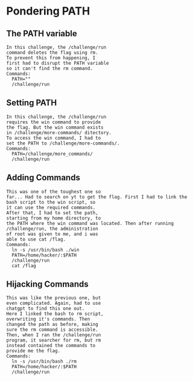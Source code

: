 # Pondering PATH

  ## The PATH variable
  
    In this challenge, the /challenge/run
    command deletes the flag using rm.
    To prevent this from happening, I
    first had to disrupt the PATH variable
    so it can't find the rm command.
    Commands:
      PATH=""
      /challenge/run
  
  ## Setting PATH
  
    In this challenge, the /challenge/run
    requires the win command to provide
    the flag. But the win command exists
    in /challenge/more-commands/ ditectory.
    To access the win command, I had to 
    set the PATH to /challenge/more-commands/.
    Commands:
      PATH=/challenge/more_commands/
      /challenge/run
  
  ## Adding Commands
  
    This was one of the toughest one so
    far... Had to search on yt to get the flag. First I had to link the
    bash script to the win script, so
    it can use the required commands.
    After that, I had to set the path,
    starting from my home directory, to
    the PATH where the win command was located. Then after running
    /challenge/run, the administration
    of root was given to me, and i was 
    able to use cat /flag.
    Commands:
      ln -s /usr/bin/bash ./win
      PATH=/home/hacker/:$PATH
      /challenge/run
      cat /flag
  
  ## Hijacking Commands
  
    This was like the previous one, but
    even complicated. Again, had to use
    chatgpt to find this one out.
    Here I linked the bash to rm script,
    overwriting it's commands. Then 
    changed the path as before, making 
    sure the rm command is accessible.
    Then, when I ran the /challenge/run
    program, it searcher for rm, but rm 
    instead contained the commands to 
    provide me the flag.
    Commands:
      ln -s /usr/bin/bash ./rm
      PATH=/home/hacker/:$PATH
      /challenge/run
